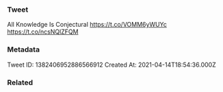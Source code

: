 ### Tweet
All Knowledge Is Conjectural https://t.co/VOMM6yWUYc https://t.co/ncsNQlZFQM

### Metadata
Tweet ID: 1382406952886566912
Created At: 2021-04-14T18:54:36.000Z

### Related

